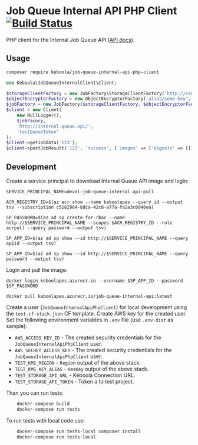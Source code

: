 # Job Queue Internal API PHP Client [![Build Status](https://dev.azure.com/keboola-dev/job-queue-internal-api-php-client/_apis/build/status/keboola.job-queue-internal-api-php-client?branchName=master)](https://dev.azure.com/keboola-dev/job-queue-internal-api-php-client/_build/latest?definitionId=3&branchName=master)

PHP client for the Internal Job Queue API ([API docs](https://app.swaggerhub.com/apis-docs/keboola/job-queue-internal-api/1.0.1)).

## Usage
```bash
composer require keboola/job-queue-internal-api-php-client
```

```php
use Keboola\JobQueueInternalClient\Client;

$storageClientFactory = new JobFactory\StorageClientFactory('http://connetion.keboola.com/');
$objectEncryptorFactory = new ObjectEncryptorFactory('alias/some-key', 'us-east-1', '', '');
$jobFactory = new JobFactory($storageClientFactory, $objectEncryptorFactory);
$client = new Client(
    new NullLogger(),
    $jobFacory,
    'http://internal.queue.api/',
    'testQueueToken'
);
$client->getJobData('123');
$client->postJobResult('123', 'success', ['images' => ['digests' => []]);
```

## Development
Create a service principal to download Internal Queue API image and login:

	SERVICE_PRINCIPAL_NAME=devel-job-queue-internal-api-pull

	ACR_REGISTRY_ID=$(az acr show --name keboolapes --query id --output tsv --subscription c5182964-8dca-42c8-a77a-fa2a3c6946ea)

	SP_PASSWORD=$(az ad sp create-for-rbac --name http://$SERVICE_PRINCIPAL_NAME --scopes $ACR_REGISTRY_ID --role acrpull --query password --output tsv)
	
	SP_APP_ID=$(az ad sp show --id http://$SERVICE_PRINCIPAL_NAME --query appId --output tsv)

	SP_APP_ID=$(az ad sp show --id http://$SERVICE_PRINCIPAL_NAME --query password --output tsv)

Login and pull the image:

	docker login keboolapes.azurecr.io --username $SP_APP_ID --password $SP_PASSWORD

	docker pull keboolapes.azurecr.io/job-queue-internal-api:latest

Create a user (`JobQueueInternalApiPhpClient`) for local development using the `test-cf-stack.json` CF template. Create AWS key for the created user. Set the following environment variables in `.env` file (use `.env.dist` as sample):

- `AWS_ACCESS_KEY_ID` - The created security credentials for the `JobQueueInternalApiPhpClient` user.
- `AWS_SECRET_ACCESS_KEY` - The created security credentials for the `JobQueueInternalApiPhpClient` user.
- `TEST_KMS_REGION` - `Region` output of the above stack.
- `TEST_KMS_KEY_ALIAS` - `KmsKey` output of the above stack.
- `TEST_STORAGE_API_URL` - Keboola Connection URL.
- `TEST_STORAGE_API_TOKEN` - Token a to test project.

Than you can run tests:

```bash
    docker-compose build
    docker-compose run tests
```

To run tests with local code use:

```bash
    docker-compose run tests-local composer install
    docker-compose run tests-local
```
